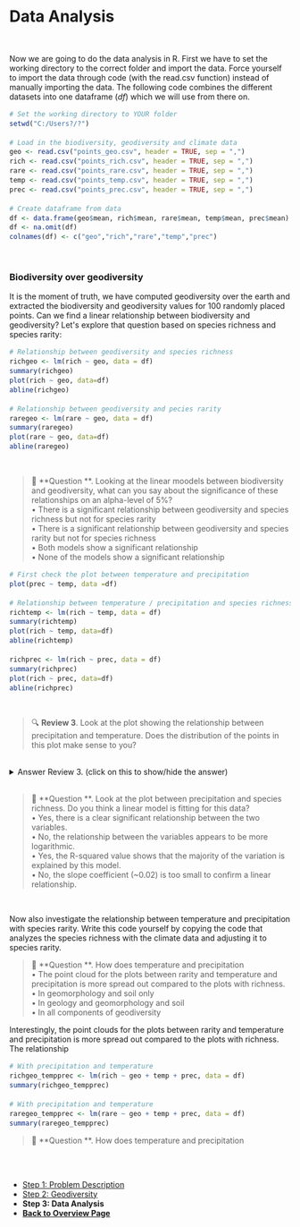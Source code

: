 # Data Analysis

<br />

Now we are going to do the data analysis in R. First we have to set the working directory to the correct folder and import the data. Force yourself to import the data through code (with the read.csv function) instead of manually importing the data. The following code combines the different datasets into one dataframe (*df*) which we will use from there on.

```R
# Set the working directory to YOUR folder
setwd("C:/Users?/?")

# Load in the biodiversity, geodiversity and climate data
geo <- read.csv("points_geo.csv", header = TRUE, sep = ",")
rich <- read.csv("points_rich.csv", header = TRUE, sep = ",")
rare <- read.csv("points_rare.csv", header = TRUE, sep = ",")
temp <- read.csv("points_temp.csv", header = TRUE, sep = ",")
prec <- read.csv("points_prec.csv", header = TRUE, sep = ",")

# Create dataframe from data
df <- data.frame(geo$mean, rich$mean, rare$mean, temp$mean, prec$mean)
df <- na.omit(df)
colnames(df) <- c("geo","rich","rare","temp","prec")
```

<br />

### Biodiversity over geodiversity

It is the moment of truth, we have computed geodiversity over the earth and extracted the biodiversity and geodiversity values for 100 randomly placed points. Can we find a linear relationship between biodiversity and geodiversity? Let's explore that question based on species richness and species rarity:

```R
# Relationship between geodiversity and species richness
richgeo <- lm(rich ~ geo, data = df)
summary(richgeo)
plot(rich ~ geo, data=df)
abline(richgeo)

# Relationship between geodiversity and pecies rarity
raregeo <- lm(rare ~ geo, data = df)
summary(raregeo)
plot(rare ~ geo, data=df)
abline(raregeo)
```

<br />

> 📝 **Question **. Looking at the linear moodels between biodiversity and geodiversity, what can you say about the significance of these relationships on an alpha-level of 5%?
> <br />
> • There is a significant relationship between geodiversity and species richness but not for species rarity <br />
> • There is a significant relationship between geodiversity and species rarity but not for species richness <br />
> • Both models show a significant relationship <br />
> • None of the models show a significant relationship <br />


```R
# First check the plot between temperature and precipitation
plot(prec ~ temp, data =df)

# Relationship between temperature / precipitation and species richness
richtemp <- lm(rich ~ temp, data = df)
summary(richtemp)
plot(rich ~ temp, data=df)
abline(richtemp)

richprec <- lm(rich ~ prec, data = df)
summary(richprec)
plot(rich ~ prec, data=df)
abline(richprec)
```

<br />

> 🔍 **Review 3**. Look at the plot showing the relationship between precipitation and temperature. Does the distribution of the points in this plot make sense to you? <br />

<br />
<details>
<summary>Answer Review 3. (click on this to show/hide the answer)</summary>
Yes, the distribution of the point cloud is consistent with the possible climate that we observe on earth. Look at the picture underneath explaining the different biomes by the combination of precipitation and temperature. The point cloud follows the same kind of 'triangular' shape. High values of precipitation do not really occur at low temperatures for instance.
<br />
<div align="center">
  <img src="biomes_climate.jpg" alt="biomes" width="500" height="500">
  <br />
  <em>Figure 4. Distribution of biomes over precipitation and temperature gradients.</em>
</div>
</details>
<br />


> 📝 **Question **. Look at the plot between precipitation and species richness. Do you think a linear model is fitting for this data?
> <br />
> • Yes, there is a clear significant relationship between the two variables. <br />
> • No, the relationship between the variables appears to be more logarithmic.  <br />
> • Yes, the R-squared value shows that the majority of the variation is explained by this model. <br />
> • No, the slope coefficient (~0.02) is too small to confirm a linear relationship. <br />

<br />

Now also investigate the relationship between temperature and precipitation with species rarity. Write this code yourself by copying the code that analyzes the species richness with the climate data and adjusting it to species rarity.

> 📝 **Question **. How does temperature and precipitation 
> <br />
> • The point cloud for the plots between rarity and temperature and precipitation is more spread out compared to the plots with richness. <br />
> • In geomorphology and soil only <br />
> • In geology and geomorphology and soil <br />
> • In all components of geodiversity <br />

Interestingly, the point clouds for the plots between rarity and temperature and precipitation is more spread out compared to the plots with richness. The relationship 
```R
# With precipitation and temperature
richgeo_tempprec <- lm(rich ~ geo + temp + prec, data = df)
summary(richgeo_tempprec)

# With precipitation and temperature
raregeo_tempprec <- lm(rare ~ geo + temp + prec, data = df)
summary(raregeo_tempprec)
```

> 📝 **Question **. How does temperature and precipitation 

<br />
<br />


<nav>
  <ul>
    <li><a href="geodiversity.html">Step 1: Problem Description</a></li>
    <li><a href="geodiversity.html">Step 2: Geodiversity</a></li>
    <li><strong>Step 3: Data Analysis</strong></li>
    <li><a href="../"><b>Back to Overview Page</b></a></li>
  </ul>
</nav>


